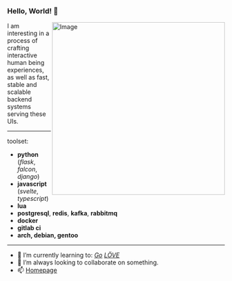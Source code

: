### Hello, World! 👋
<img src="https://raw.githubusercontent.com/MicaelliMedeiros/micaellimedeiros/master/image/computer-illustration.png" min-width="400px" max-width="400px" width="400px" align="right" alt="Image">
<p align="left">
I am interesting in a process of crafting interactive human being experiences, as well as fast, stable and scalable backend systems serving these UIs. 

</p>

---

toolset:

- __python__ (*flask*, *falcon*, *django*)
- __javascript__ (*svelte*, *typescript*)
- __lua__
- __postgresql__, __redis__, __kafka__, __rabbitmq__
- __docker__
- __gitlab ci__
- __arch, debian, gentoo__

---

- 🌱 I’m currently learning to: [*Go*](https://golang.org/) [*LÖVE*](https://love2d.org/)
- 👯 I’m always looking to collaborate on something.
- 📫 [Homepage](https://oschepkov.ru)
